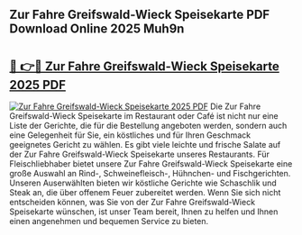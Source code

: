 ## Zur Fahre Greifswald-Wieck Speisekarte PDF Download Online 2025 Muh9n

# <h2><a href="http://gc9bkok.nevu.top/?p=Zur+Fahre+Greifswald-Wieck+Speisekarte">🔗 👉🔴 Zur Fahre Greifswald-Wieck Speisekarte 2025 PDF</a></h2>

[![Zur Fahre Greifswald-Wieck Speisekarte 2025 PDF](https://i.imgur.com/dBaPXMq.png)](http://gc9bkok.nevu.top/?p=Zur+Fahre+Greifswald-Wieck+Speisekarte)
Die Zur Fahre Greifswald-Wieck Speisekarte im Restaurant oder Café ist nicht nur eine Liste der Gerichte, die für die Bestellung angeboten werden, sondern auch eine Gelegenheit für Sie, ein köstliches und für Ihren Geschmack geeignetes Gericht zu wählen. Es gibt viele leichte und frische Salate auf der Zur Fahre Greifswald-Wieck Speisekarte unseres Restaurants. Für Fleischliebhaber bietet unsere Zur Fahre Greifswald-Wieck Speisekarte eine große Auswahl an Rind-, Schweinefleisch-, Hühnchen- und Fischgerichten. Unseren Auserwählten bieten wir köstliche Gerichte wie Schaschlik und Steak an, die über offenem Feuer zubereitet werden. Wenn Sie sich nicht entscheiden können, was Sie von der Zur Fahre Greifswald-Wieck Speisekarte wünschen, ist unser Team bereit, Ihnen zu helfen und Ihnen einen angenehmen und bequemen Service zu bieten.
